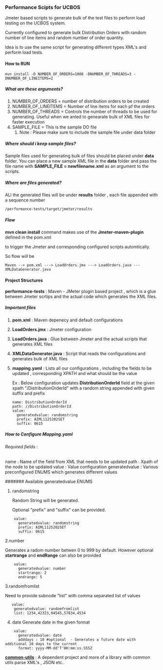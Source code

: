 ### Performance Scipts for UCBOS

Jmeter based scripts to generate bulk of the test files to perform load testing on the UCBOS system.

Currently configured to generate bulk  Distribution Orders with random number of line items and random number of order quantity.

Idea is to use the same script for generating different types XML's and perform load tests.


#### How to RUN

```mvn install -D NUMBER_OF_ORDERS=1000 -DNUMBER_OF_THREADS=3 -DNUMBER_OF_LINEITEMS=2```

##### What are these arguments?

1. NUMBER_OF_ORDERS = number of distribution orders to be created
1. NUMBER_OF_LINEITEMS = Number of line items for each pf the orders
1. NUMBER_OF_THREADS = Controls the number of threads to be used for generating. Useful when we anted to genearate bulk of XML files for faster execution
2. SAMPLE_FILE = This is the sample DO file 
   1. Note : Please make sure to include the sample file under data folder

##### Where should i keep sample files?

Sample files used for generating bulk of files should be placed under **data** folder.
You can place a new sample XML file in the **data** folder and pass the file name with **SAMPLE_FILE = newfilename.xml** as an argument to the scripts.


##### Where are files generated?
ALl the generated files will be under **results** folder , each file appended with a sequence number
```
/performance-tests/target/jmeter/results
```


##### Flow

**mvn clean install** command makes use of the **Jmeter-maven-plugin** defined in the pom.xml

to trigger the Jmeter and corresponding configured scripts automtically.

So flow will be

```
Maven --> pom.xml ---> LoadOrders.jmx ---> LoadOrders.java ---XMLDataGenerator.java

```

#### Project Structures


**performance-tests** : Maven - JMeter plugin based project , which is a glue between Jmeter scrtips and the actual code which generates the XML files.
 
 ##### Important files 

1. **pom.xml** : Maven depenecy and default configurations
2. **LoadOrders.jmx** : Jmeter configuration
3. **LoadOrders.java** : Glue between Jmeter and the actual scripts that generates XML files
4.  **XMLDataGenerator.java** : Script that reads the configurations and generates bulk of XML files
5.  **mapping.yaml** : Lists all our configurations , including the fields to be updated , corresponding XPATH and what should be the value
    
    Ex  : Below configuration updates  **DistributionOrderId** field at the given xpath "/DistributionOrderId" with a random string appended with given suffix and prefix
    ```   
    name: DistributionOrderId
    path: //DistributionOrderId
    value:
      generatedvalue: randomstring
      prefix: AIML1125202SET
      suffix: 0615
    ```
##### How to Configure Mapping.yaml

###### Required fields :
name : Name of the field from XML that needs to be updated
path : Xpath of the node to be updated
value : Value configuration
generatedvalue : Various preconfigured ENUMS which generates different values

####### Available generatedvalue ENUMS

1. randomstring 
   
   Random String will be generated.
   
    Optional "prefix" and "suffix" can be provided.
```
    value:
      generatedvalue: randomstring
      prefix: AIML1125202SET
      suffix: 0615
  ``` 
2.number

   Generates a radom number betwen 0 to 999 by default.
    However optional **startrange** and **endRange** can also be provided
```   
    value:
      generatedvalue: number
      startrange: 2
      endrange: 5
```
3.randomfromlist

Need to provide subnode "list" with comma separated list of values
```    
   value:
    generatedvalue: randomfromlist
    list: 1234,42323,94545,57834,4534
```
4. date
    Generate date in the given format
```
    value:
      generatedvalue: date
      adddays : 10 #optional  - Generates a future date with additional 10 days to the current
      format: yyyy-MM-dd'T'HH:mm:ss.SSSZ
```


**[common-utils](https://github.com/sdontireddy/common-utils)** : A dependent project and more of a library with common utils parse XML's , JSON etc..


